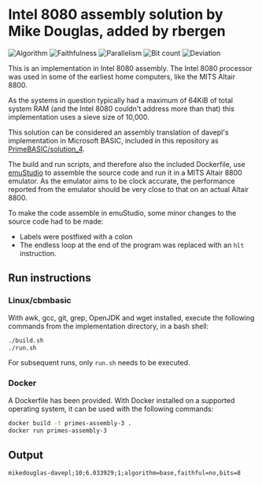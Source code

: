 # Intel 8080 assembly solution by Mike Douglas, added by rbergen

![Algorithm](https://img.shields.io/badge/Algorithm-base-green)
![Faithfulness](https://img.shields.io/badge/Faithful-no-yellowgreen)
![Parallelism](https://img.shields.io/badge/Parallel-no-green)
![Bit count](https://img.shields.io/badge/Bits-8-yellowgreen)
![Deviation](https://img.shields.io/badge/Deviation-sievesize-blue)

This is an implementation in Intel 8080 assembly. The Intel 8080 processor was used in some of the earliest home computers, like the MITS Altair 8800.

As the systems in question typically had a maximum of 64KiB of total system RAM (and the Intel 8080 couldn't address more than that) this implementation uses a sieve size of 10,000.

This solution can be considered an assembly translation of davepl's implementation in Microsoft BASIC, included in this repository as [PrimeBASIC/solution_4](../../PrimeBASIC/solution_4/).

The build and run scripts, and therefore also the included Dockerfile, use [emuStudio](https://www.emustudio.net/) to assemble the source code and run it in a MITS Altair 8800 emulator. As the emulator aims to be clock accurate, the performance reported from the emulator should be very close to that on an actual Altair 8800.

To make the code assemble in emuStudio, some minor changes to the source code had to be made:

- Labels were postfixed with a colon
- The endless loop at the end of the program was replaced with an `hlt` instruction.

## Run instructions

### Linux/cbmbasic

With awk, gcc, git, grep, OpenJDK and wget installed, execute the following commands from the implementation directory, in a bash shell:

```bash
./build.sh
./run.sh
```

For subsequent runs, only `run.sh` needs to be executed.

### Docker

A Dockerfile has been provided. With Docker installed on a supported operating system, it can be used with the following commands:

```bash
docker build -t primes-assembly-3 .
docker run primes-assembly-3
```

## Output

```log
mikedouglas-davepl;10;6.033929;1;algorithm=base,faithful=no,bits=8
```
